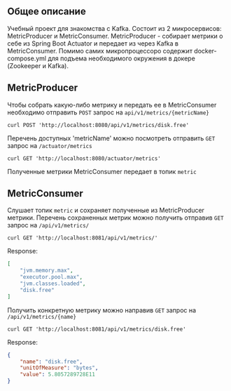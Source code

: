 ## Общее описание
Учебный проект для знакомства с Kafka. 
Состоит из 2 микросервисов: MetricProducer и MetricConsumer. MetricProducer - собирает метрики о себе из Spring Boot Actuator и передает из через Kafka в MetricConsumer.
Помимо самих микропроцессоро содержит docker-compose.yml для подъема необходимого окружения в докере (Zookeeper и Kafka).

## MetricProducer
Чтобы собрать какую-либо метрику и передать ее в MetricConsumer необходимо отправить `POST` запрос на `api/v1/metrics/{metricName}`
```
curl POST 'http://localhost:8080/api/v1/metrics/disk.free'
```
Перечень доступных 'metricName' можно посмотреть отправить `GET` запрос на `/actuator/metrics`
```
curl GET 'http://localhost:8080/actuator/metrics'
```
Полученные метрики MetricConsumer передает в топик `metric` 

## MetricConsumer
Слушает топик `metric` и сохраняет полученные из MetricProducer метрики.
Перечень сохраненных метрик можно получить отправив `GET` запрос на `/api/v1/metrics/`
```
curl GET 'http://localhost:8081/api/v1/metrics/'
```
Response:
```json
[
    "jvm.memory.max",
    "executor.pool.max",
    "jvm.classes.loaded",
    "disk.free"
]
```

Получить конкретную метрику можно направив `GET` запрос на `/api/v1/metrics/{name}`
```
curl GET 'http://localhost:8081/api/v1/metrics/disk.free'
```
Response:
```json
{
    "name": "disk.free",
    "unitOfMeasure": "bytes",
    "value": 5.8057289728E11
}
```
